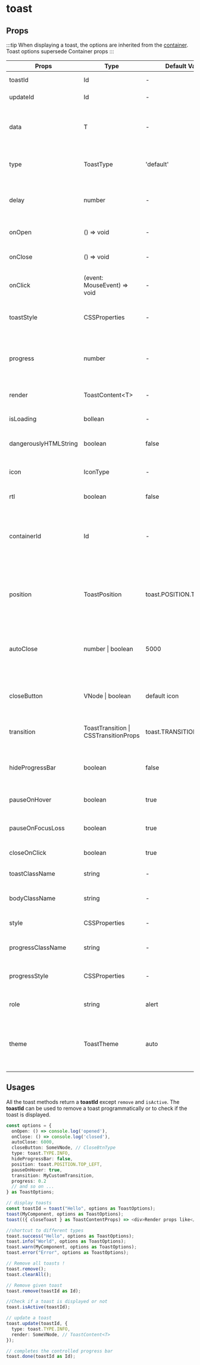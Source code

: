 # toast

## Props

:::tip
When displaying a toast, the options are inherited from the [container](./container.md). Toast options supersede Container props
:::


| Props                | Type              | Default Value            | Description     |
| -------------------- | ----------------- | ------------------------ | --------------- |
| toastId| Id  | - | Provide a custom id |
| updateId | Id | - | Used during update |
| data | T | - | any additional data you want to pass `toast("hello", { data: {key: value} } as T)` |
| type | ToastType | 'default' | One of info, success, warning, error, default |
| delay | number | - | Let you delay the toast appearance. Pass a value in ms |
| onOpen  | () => void | - | Called when the notification appear |
| onClose | () => void | - | Called when the notification disappear |
| onClick | (event: MouseEvent) => void | - | Called when click inside Toast notification |
| toastStyle | CSSProperties | - | Add optional inline style to the toast wrapper |
| progress   | number        | - | Set the percentage for the controlled progress bar. `Value must be between 0 and 1.` |
| render | ToastContent\<T\> | - | Only available when using `toast.update`                                             |
| isLoading | bollean | - | Only available when using `toast.loading' |
| dangerouslyHTMLString | boolean | false | render unsafe string, like html tag |
| icon | IconType | - | Used to display a custom icon. Set it to `false` to prevent |
| rtl | boolean | false | Support right to left content |
| containerId | Id | - | Used to identify the ToastContainer when working with multiple container. Also used to set the id attribute |
| position | ToastPosition | toast.POSITION.TOP_RIGHT | One of top-right, top-center, top-left, bottom-right, bottom-center, bottom-left |
| autoClose | number \| boolean | 5000 | Delay in ms to close the toast. If set to false, the notification needs to be closed manually |
| closeButton | VNode \| boolean | default icon | Replace the default close button or `false` to hide the button |
| transition | ToastTransition \| CSSTransitionProps | toast.TRANSITIONS.Bounce | A reference to a valid transition animation |
| hideProgressBar   | boolean        | false     | Display or not the progress bar below the toast(remaining time) |
| pauseOnHover      | boolean        | true      | Keep the timer running or not on hover |
| pauseOnFocusLoss  | boolean        | true      | Pause the timer when the window loses focus |
| closeOnClick      | boolean        | true      | Dismiss toast on click |
| toastClassName    | string         | -         | Add optional classes to the toast |
| bodyClassName     | string         | -         | Add optional classes to the toast body |
| style             | CSSProperties  | -         | Add optional inline style to the container |
| progressClassName | string         | -         | Add optional classes to the progress bar |
| progressStyle     | CSSProperties  | -         | Add optional inline style to the progress bar |
| role              | string         | alert     | Define the ARIA role for the toasts |
| theme             | ToastTheme     | auto | One of auto, light, dark, colored, `auto` means automatically detects system theme colors |

## Usages

All the toast methods return a **toastId** except `remove` and `isActive`. The **toastId** can be used to remove a toast programmatically or to check if the toast is displayed.

```ts
const options = {
  onOpen: () => console.log('opened'),
  onClose: () => console.log('closed'),
  autoClose: 6000,
  closeButton: SomeVNode, // CloseBtnType
  type: toast.TYPE.INFO,
  hideProgressBar: false,
  position: toast.POSITION.TOP_LEFT,
  pauseOnHover: true,
  transition: MyCustomTransition,
  progress: 0.2
  // and so on ...
} as ToastOptions;

// display toasts
const toastId = toast("Hello", options as ToastOptions);
toast(MyComponent, options as ToastOptions);
toast(({ closeToast } as ToastContentProps) => <div>Render props like</div>, options as ToastOptions);

//shortcut to different types
toast.success("Hello", options as ToastOptions);
toast.info("World", options as ToastOptions);
toast.warn(MyComponent, options as ToastOptions);
toast.error("Error", options as ToastOptions);

// Remove all toasts !
toast.remove();
toast.clearAll();

// Remove given toast
toast.remove(toastId as Id);

//Check if a toast is displayed or not
toast.isActive(toastId);

// update a toast
toast.update(toastId, {
  type: toast.TYPE.INFO,
  render: SomeVNode, // ToastContent<T>
});

// completes the controlled progress bar
toast.done(toastId as Id);
```
